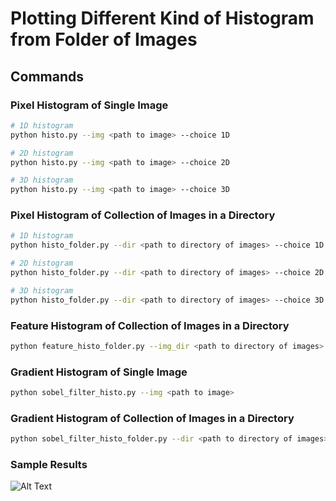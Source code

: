 # Plotting Different Kind of Histogram from Folder of Images


## Commands

### Pixel Histogram of Single Image

```bash
# 1D histogram
python histo.py --img <path to image> --choice 1D

# 2D histogram
python histo.py --img <path to image> --choice 2D

# 3D histogram
python histo.py --img <path to image> --choice 3D
```


### Pixel Histogram of Collection of Images in a Directory

```bash
# 1D histogram
python histo_folder.py --dir <path to directory of images> --choice 1D

# 2D histogram
python histo_folder.py --dir <path to directory of images> --choice 2D

# 3D histogram
python histo_folder.py --dir <path to directory of images> --choice 3D
```


### Feature Histogram of Collection of Images in a Directory

```bash
python feature_histo_folder.py --img_dir <path to directory of images>
```


### Gradient Histogram of Single Image

```bash
python sobel_filter_histo.py --img <path to image> 
```


### Gradient Histogram of Collection of Images in a Directory

```bash
python sobel_filter_histo_folder.py --dir <path to directory of images> 
```


### Sample Results
![Alt Text](dist.png)

